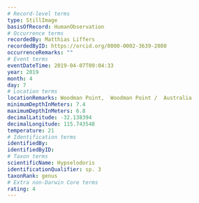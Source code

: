 ```yaml
---
# Record-level terms
type: StillImage
basisOfRecord: HumanObservation
# Occurrence terms
recordedBy: Matthias Liffers
recordedByID: https://orcid.org/0000-0002-3639-2080
occurrenceRemarks: ""
# Event terms
eventDateTime: 2019-04-07T09:04:33
year: 2019
month: 4
day: 7
# Location terms
locationRemarks: Woodman Point,  Woodman Point /  Australia
minimumDepthInMeters: 7.4
maximumDepthInMeters: 6.8
decimalLatitude: -32.138394
decimalLongitude: 115.743548
temperature: 21
# Identification terms
identifiedBy: 
identifiedByID: 
# Taxon terms
scientificName: Hypselodoris
identificationQualifier: sp. 3
taxonRank: genus
# Extra non-Darwin Core terms
rating: 4
---
```

